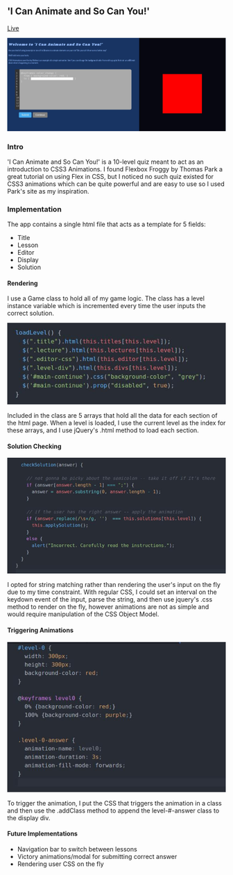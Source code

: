 ## 'I Can Animate and So Can You!'

[Live](http://dansulfaro.com/intro_to_animations/)

![](docs/screenshots/level1.jpg)
### Intro
'I Can Animate and So Can You!' is a 10-level quiz meant to act as an introduction to CSS3 Animations. I found Flexbox Froggy by Thomas Park a great tutorial on using Flex in CSS, but I noticed no such quiz existed for CSS3 animations which can be quite powerful and are easy to use so I used Park's site as my inspiration.

### Implementation
The app contains a single html file that acts as a template for 5 fields:
- Title
- Lesson
- Editor
- Display
- Solution

#### Rendering
I use a Game class to hold all of my game logic. The class has a level instance variable which is incremented every time the user inputs the correct solution.

![](docs/screenshots/loadLevels.jpg)

Included in the class are 5 arrays that hold all the data for each section of the html page. When a level is loaded, I use the current level as the index for these arrays, and I use jQuery's .html method to load each section.

#### Solution Checking
![](docs/screenshots/check.jpg)

I opted for string matching rather than rendering the user's input on the fly due to my time constraint. With regular CSS, I could set an interval on the keydown event of the input, parse the string, and then use jquery's .css method to render on the fly, however animations are not as simple and would require manipulation of the CSS Object Model.

#### Triggering Animations
![](docs/screenshots/animation.jpg)

To trigger the animation, I put the CSS that triggers the animation in a class and then use the .addClass method to append the level-#-answer class to the display div.

#### Future Implementations
- Navigation bar to switch between lessons
- Victory animations/modal for submitting correct answer
- Rendering user CSS on the fly
